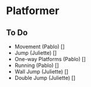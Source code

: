 # Platformer

## To Do
- Movement (Pablo) []
- Jump (Juliette) []
- One-way Platforms (Pablo) []
- Running (Pablo) []
- Wall Jump (Juliette) []
- Double Jump (Juliette) []
